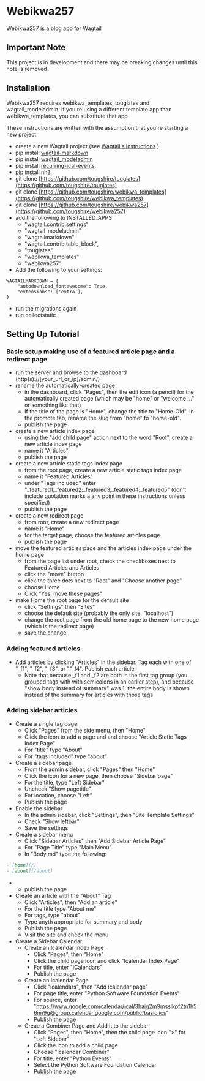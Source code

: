 # Webikwa257

Webikwa257 is a blog app for Wagtail

## Important Note

This project is in development and there may be breaking changes until this note is removed

## Installation

Webikwa257 requires webikwa_templates, touglates and wagtail_modeladmin. If you're using a different template app than webikwa_templates, you can substitute that app

These instructions are written with the assumption that you're starting a new project

- create a new Wagtail project (see [Wagtail's instructions](https://docs.wagtail.org/en/v6.2.1/getting_started/) )
- pip install [wagtail-markdown](https://pypi.org/project/wagtail-markdown/)
- pip install [wagtail_modeladmin](https://pypi.org/project/wagtail-modeladmin/)
- pip install [recurring-ical-events](https://pypi.org/project/recurring-ical-events/)
- pip install [nh3](https://pypi.org/project/nh3/)
- git clone [https://github.com/tougshire/touglates](https://github.com/tougshire/touglates)
- git clone [https://github.com/tougshire/webikwa_templates](https://github.com/tougshire/webikwa_templates)
- git clone [https://github.com/tougshire/webikwa257](https://github.com/tougshire/webikwa257)
- add the following to INSTALLED_APPS:
  - "wagtail.contrib.settings"
  - "wagtail_modeladmin"
  - "wagtailmarkdown"
  - "wagtail.contrib.table_block",
  - "touglates"
  - "webikwa_templates"
  - "webikwa257"
- Add the following to your settings:

```
WAGTAILMARKDOWN = {
    "autodownload_fontawesome": True,
    "extensions": ['extra'],
}
```

- run the migrations again
- run collectstatic

## Setting Up Tutorial

### Basic setup making use of a featured article page and a redirect page

- run the server and browse to the dashboard (http(s)://[your_url_or_ip]/admin/)
- rename the automatically-created page
  - in the dashboard, click "Pages", then the edit icon (a pencil) for the automatically created page (which may be "home" or "welcome ..." or something like that)
  - If the title of the page is "Home", change the title to "Home-Old".
    In the promote tab, rename the slug from "home" to "home-old".
  - publish the page
- create a new article index page
  - using the "add child page" action next to the word "Root", create a new article index page
  - name it "Articles"
  - publish the page
- create a new article static tags index page
  - from the root page, create a new article static tags index page
  - name it "Featured Articles"
  - under "Tags included" enter "\_featured1,\_featured2;\_featured3,\_featured4;\_featured5" (don't include quotation marks a any point in these instructions unless specified)
  - publish the page
- create a new redirect page
  - from root, create a new redirect page
  - name it "Home"
  - for the target page, choose the featured articles page
  - publish the page
- move the featured articles page and the articles index page under the home page
  - from the page list under root, check the checkboxes next to Featured Articles and Articles
  - click the "move" button
  - click the three dots next to "Root" and "Choose another page"
  - choose Home
  - Click "Yes, move these pages"
- make Home the root page for the default site
  - click "Settings" then "Sites"
  - choose the default site (probably the only site, "localhost")
  - change the root page from the old home page to the new home page (which is the redirect page)
  - save the change

### Adding featured articles

- Add articles by clicking "Articles" in the sidebar. Tag each with one of "\_f1", "\_f2", "\_f3", or ""\_f4". Publish each article
  - Note that because \_f1 and \_f2 are both in the first tag group (you grouped tags with with semicolons in an earlier step), and because "show body instead of summary" was 1, the entire body is shown instead of the summary for articles with those tags

### Adding sidebar articles

- Create a single tag page
  - Click "Pages" from the side menu, then "Home"
  - Click the icon to add a page and and choose "Article Static Tags Index Page"
  - For "title" type "About"
  - For "tags included" type "about"
- Create a sidebar page
  - From the admin sidebar, click "Pages" then "Home"
  - Click the icon for a new page, then choose "Sidebar page"
  - For the title, type "Left Sidebar"
  - Uncheck "Show pagetitle"
  - For location, choose "Left"
  - Publish the page
- Enable the sidebar
  - In the admin sidebar, click "Settings", then "Site Template Settings"
  - Check "Show leftbar"
  - Save the settings
- Create a sidebar menu
  - Click "Sidebar Articles" then "Add Sidebar Article Page"
  - For "Page Title" type "Main Menu"
  - In "Body md" type the following:

```markdown
- [home](/)
- [about](/about)
```

- - publish the page
- Create an article with the "About" Tag
  - Click "Articles", then "Add an article"
  - For the title type "About me"
  - For tags, type "about"
  - Type anyth appropriate for summary and body
  - Publish the page
  - Visit the site and check the menu
- Create a Sidebar Calendar
  - Create an Icalendar Index Page
    - Click "Pages", then "Home"
    - Click the child page icon and click "Icalendar Index Page"
    - For title, enter "iCalendars"
    - Publish the page
  - Create an Icalendar Page
    - Click "icalendars", then "Add icalendar page" 
    - For page title, enter "Python Software Foundation Events"
    - For source, enter "https://www.google.com/calendar/ical/3haig2m9msslkpf2tn1h56nn9g@group.calendar.google.com/public/basic.ics"
    - Publish the page
  - Creae a Combiner Page and Add it to the sidebar
    - Click "Pages", then "Home", then the child page icon ">" for "Left Sidebar"
    - Click the icon to add a child page
    - Choose "Icalendar Combiner"
    - For title, enter "Python Events"
    - Select the Python Software Foundation Calendar
    - Publish the page
